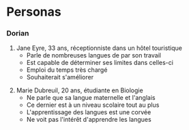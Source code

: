 # Personas



### Dorian

1) Jane Eyre, 33 ans, réceptionniste dans un hôtel touristique
   - Parle de nombreuses langues de par son travail
   - Est capable de déterminer ses limites dans celles-ci
   - Emploi du temps très chargé
   - Souhaiterait s'améliorer

2. Marie Dubreuil, 20 ans, étudiante en Biologie
   - Ne parle que sa langue maternelle et l'anglais
   - Ce dernier est à un niveau scolaire tout au plus
   - L'apprentissage des langues est une corvée
   - Ne voit pas l'intérêt d'apprendre les langues
